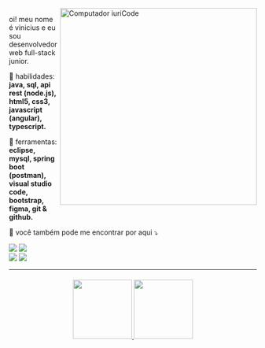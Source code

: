 
<img src="https://raw.githubusercontent.com/MicaelliMedeiros/micaellimedeiros/master/image/computer-illustration.png" min-width="400px" max-width="400px" width="400px" align="right" alt="Computador iuriCode">

<p align="left"> 
oi! meu nome é vinicius e eu sou desenvolvedor web full-stack junior. 
</p>

<p align="left">
  🚀 habilidades: <strong>java, sql, api rest (node.js), html5, css3, javascript (angular), typescript.</strong>
</p>

<p align="left">
🔨 ferramentas: <strong>eclipse, mysql, spring boot (postman), visual studio code, bootstrap, figma, git & github.</strong>
</p>

<p align="left">
📧 você também pode me encontrar por aqui ⤵️
</p>

<p align="left">

<a href = "mailto:viniaislan@gmail.com" target="_blank"><img src="https://img.shields.io/badge/-Gmail-%23333?style=for-the-badge&logo=gmail&logoColor=white"></a>
<a href="https://www.linkedin.com/in/viniciusaislan/" target="_blank"><img src="https://img.shields.io/badge/-LinkedIn-%230077B5?style=for-the-badge&logo=linkedin&logoColor=white"></a>  
<a href="https://discord.com/users/912707020703027282" target="_blank"><img src="https://img.shields.io/badge/Discord-7289DA?style=for-the-badge&logo=discord&logoColor=white"></a> 
<a href="https://instagram.com/viniciusaislan" target="_blank"><img src="https://img.shields.io/badge/-Instagram-%23E4405F?style=for-the-badge&logo=instagram&logoColor=white"></a>

</p>

--------------

<h4 align="center">
  <a href="https://github.com/viniciusaislan">
  <img height="120em" src="https://github-readme-stats.vercel.app/api?username=viniciusaislan&show_icons=true&theme=radical&include_all_commits=true&count_private=true"/>
  <img height="120em" src="https://github-readme-stats.vercel.app/api/top-langs/?username=viniciusaislan&layout=compact&langs_count=7&theme=radical"/> </h4>

